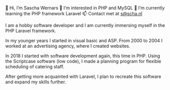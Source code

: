 👋 Hi, I’m Sascha Wernars
👀 I’m interested in PHP and MySQL
🌱 I’m currently learning the PHP framework Laravel
📫 Contact met at s@scha.nl

I am a hobby software developer and I am currently immersing myself in the PHP Laravel framework. 

In my younger years I started in visual basic and ASP. From 2000 to 2004 I worked at an advertising agency, where I created websites.

In 2018 I started with software development again, this time in PHP. Using the Scriptcase software (low code), I made a planning program for flexible scheduling of catering staff.

After getting more acquainted with Laravel, I plan to recreate this software and expand my skills further.

<!---
ZazDevCode/ZazDevCode is a ✨ special ✨ repository because its `README.md` (this file) appears on your GitHub profile.
You can click the Preview link to take a look at your changes.
--->
